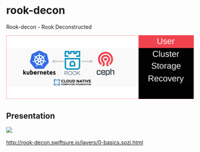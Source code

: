# rook-decon

Rook-decon - Rook Deconstructed

<img src="./layers/0-intro.svg">

## Presentation

<img src="./layers/rook-ceph.svg">

http://rook-decon.swiftsure.io/layers/0-basics.sozi.html


